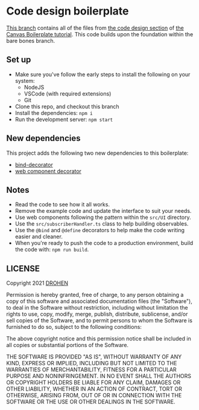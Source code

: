 # Code design boilerplate

[This branch](https://github.com/drohen/js-canvas-boilerplate/tree/code-design) contains all of the files from [the code design section](https://javascript.best/posts/code-design-web-apps-using-web-components-observables-no-frameworks/) of [the Canvas Boilerplate tutorial](https://javascript.best/posts/how-to-create-and-use-an-html-2d-canvas-boilerplate-project/). This code builds upon the foundation within the bare bones branch.

## Set up

- Make sure you've follow the early steps to install the following on your system:
	- NodeJS
	- VSCode (with required extensions)
	- Git
- Clone this repo, and checkout this branch
- Install the dependencies: `npm i`
- Run the development server: `npm start`

## New dependencies

This project adds the following two new dependencies to this boilerplate:

- [bind-decorator](https://www.npmjs.com/package/bind-decorator)
- [web component decorator](https://www.npmjs.com/package/web-component-decorator)

## Notes

- Read the code to see how it all works.
- Remove the example code and update the interface to suit your needs.
- Use web components following the pattern within the `src/UI` directory.
- Use the `src/subscriberHandler.ts` class to help building observables.
- Use the `@bind` and `@define` decorators to help make the code writing easier and cleaner.
- When you're ready to push the code to a production environment, build the code with: `npm run build`.

## LICENSE

Copyright 2021 [DROHEN](https://github.com/drohen)

Permission is hereby granted, free of charge, to any person obtaining a copy of this software and associated documentation files (the "Software"), to deal in the Software without restriction, including without limitation the rights to use, copy, modify, merge, publish, distribute, sublicense, and/or sell copies of the Software, and to permit persons to whom the Software is furnished to do so, subject to the following conditions:

The above copyright notice and this permission notice shall be included in all copies or substantial portions of the Software.

THE SOFTWARE IS PROVIDED "AS IS", WITHOUT WARRANTY OF ANY KIND, EXPRESS OR IMPLIED, INCLUDING BUT NOT LIMITED TO THE WARRANTIES OF MERCHANTABILITY, FITNESS FOR A PARTICULAR PURPOSE AND NONINFRINGEMENT. IN NO EVENT SHALL THE AUTHORS OR COPYRIGHT HOLDERS BE LIABLE FOR ANY CLAIM, DAMAGES OR OTHER LIABILITY, WHETHER IN AN ACTION OF CONTRACT, TORT OR OTHERWISE, ARISING FROM, OUT OF OR IN CONNECTION WITH THE SOFTWARE OR THE USE OR OTHER DEALINGS IN THE SOFTWARE.